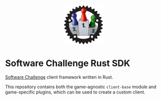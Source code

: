<div style="text-align: center;"><img src="icon.png" style="width: 128px; height: 128px;" alt="Logo"></div>

# Software Challenge Rust SDK
[Software Challenge](https://www.software-challenge.de) client framework written in Rust.

This repository contains both the game-agnostic `client-base` module and game-specific plugins, which can be used to create a custom client.
